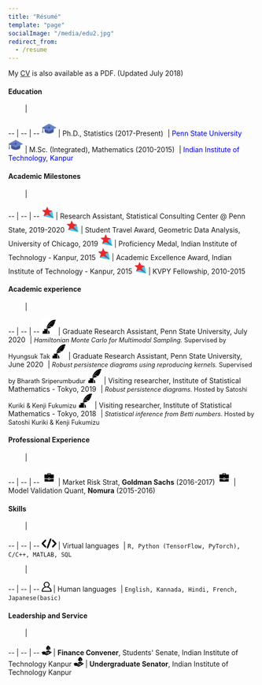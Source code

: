 ```yaml
---
title: "Résumé"
template: "page"
socialImage: "/media/edu2.jpg"
redirect_from:
  - /resume
---
```


My [CV](/files/siddharth_cv.pdf) is also available as a PDF. (Updated July 2018)


#### Education
<img src="data:," width="30" height="0" alt> | <img src="data:," width="500" height="0" alt>
-- | -- | --
<img src="/media/edu2.png" width="30" height="30"> | Ph.D., Statistics (2017-Present)
<img src="data:," width="1" height="1" alt> | <span style="color:blue"> Penn State University </span>
<img src="/media/edu2.png" width="30" height="30"> | M.Sc. (Integrated), Mathematics (2010-2015)
<img src="data:," width="1" height="1" alt> | <span style="color:blue"> Indian Institute of Technology, Kanpur </span>

#### Academic Milestones
<img src="data:," width="30" height="0" alt> | <img src="data:," width="500" height="0" alt>
-- | -- | --
<img src="/media/star.png" width="25" height="25"> | Research Assistant, Statistical Consulting Center @ Penn State, 2019-2020
<img src="/media/star.png" width="25" height="25"> | Student Travel Award, Geometric Data Analysis, University of Chicago, 2019
<img src="/media/star.png" width="25" height="25"> | Proficiency Medal, Indian Institute of Technology - Kanpur, 2015
<img src="/media/star.png" width="25" height="25"> | Academic Excellence Award, Indian Institute of Technology - Kanpur, 2015
<img src="/media/star.png" width="25" height="25"> | KVPY Fellowship, 2010-2015

#### Academic experience
<img src="data:," width="30" height="0" alt> | <img src="data:," width="500" height="0" alt>
-- | -- | --
<img src="/media/quill.png" width="30" height="30"> | Graduate Research Assistant, Penn State University, July 2020
<img src="data:," width="1" height="1" alt> | <span style="font-size: 90%;"> *Hamiltonian Monte Carlo for Multimodal Sampling.* Supervised by Hyungsuk Tak </span>
<img src="/media/quill.png" width="30" height="30"> | Graduate Research Assistant, Penn State University, June 2020
<img src="data:," width="1" height="1" alt> | <span style="font-size: 90%;"> *Robust persistence diagrams using reproducing kernels.* Supervised by Bharath Sriperumbudur </span>
<img src="/media/quill.png" width="30" height="30"> | Visiting researcher, Institute of Statistical Mathematics - Tokyo, 2019
<img src="data:," width="1" height="1" alt> | <span style="font-size: 90%;"> *Robust persistence diagrams.* Hosted by Satoshi Kuriki & Kenji Fukumizu </span>
<img src="/media/quill.png" width="30" height="30"> | Visiting researcher, Institute of Statistical Mathematics - Tokyo, 2018
<img src="data:," width="1" height="1" alt> | <span style="font-size: 90%;"> *Statistical inference from Betti numbers.* Hosted by Satoshi Kuriki & Kenji Fukumizu </span>

#### Professional Experience
<img src="data:," width="30" height="0" alt> | <img src="data:," width="500" height="0" alt>
-- | -- | --
<img src="/media/job2.png" width="30" height="30"> | Market Risk Strat, **Goldman Sachs** (2016-2017)
<img src="/media/job2.png" width="30" height="30"> | Model Validation Quant, **Nomura** (2015-2016)

#### Skills
<img src="data:," width="30" height="0" alt> | <img src="data:," width="500" height="0" alt>
-- | -- | --
<img src="/media/code.png" width="30" height="20"> | Virtual languages
<img src="data:," width="1" height="1" alt> |
`R, Python (TensorFlow, PyTorch), C/C++, MATLAB, SQL`

<img src="data:," width="30" height="0" alt> | <img src="data:," width="500" height="0" alt>
-- | -- | --
<img src="/media/human.png" width="20" height="20"> | Human languages
<img src="data:," width="1" height="1" alt> |
`English, Kannada, Hindi, French, Japanese(basic)`

#### Leadership and Service
<img src="data:," width="30" height="0" alt> | <img src="data:," width="500" height="0" alt>
-- | -- | --
<img src="/media/plant.png" width="20" height="20"> | **Finance Convener**, Students' Senate, Indian Institute of Technology Kanpur
<img src="/media/plant.png" width="20" height="20"> | **Undergraduate Senator**, Indian Institute of Technology Kanpur
